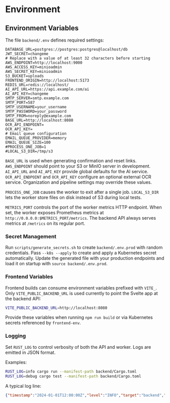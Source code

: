 # Environment

## Environment Variables
The file `backend/.env` defines required settings:
```
DATABASE_URL=postgres://postgres:postgres@localhost/db
JWT_SECRET=changeme
# Replace with a value of at least 32 characters before starting
AWS_ENDPOINT=http://localhost:9000
AWS_ACCESS_KEY=minioadmin
AWS_SECRET_KEY=minioadmin
S3_BUCKET=uploads
FRONTEND_ORIGIN=http://localhost:5173
REDIS_URL=redis://localhost/
AI_API_URL=https://api.example.com/ai
AI_API_KEY=changeme
SMTP_SERVER=smtp.example.com
SMTP_PORT=587
SMTP_USERNAME=your_username
SMTP_PASSWORD=your_password
SMTP_FROM=noreply@example.com
BASE_URL=http://localhost:8080
OCR_API_ENDPOINT=
OCR_API_KEY=
# Email queue configuration
EMAIL_QUEUE_PROVIDER=memory
EMAIL_QUEUE_SIZE=100
#PROCESS_ONE_JOB=1
#LOCAL_S3_DIR=/tmp/s3
```

`BASE_URL` is used when generating confirmation and reset links. `AWS_ENDPOINT` should point to your S3 or MinIO server in development. `AI_API_URL` and `AI_API_KEY` provide global defaults for the AI service. `OCR_API_ENDPOINT` and `OCR_API_KEY` configure an optional external OCR service. Organization and pipeline settings may override these values.

`PROCESS_ONE_JOB` causes the worker to exit after a single job. `LOCAL_S3_DIR` lets the worker store files on disk instead of S3 during local tests.

`METRICS_PORT` controls the port of the worker metrics HTTP endpoint. When set,
the worker exposes Prometheus metrics at `http://0.0.0.0:$METRICS_PORT/metrics`.
The backend API always serves metrics at `/metrics` on its regular port.

### Secret Management
Run `scripts/generate_secrets.sh` to create `backend/.env.prod` with random credentials. Pass `--k8s --apply` to create and apply a Kubernetes secret automatically. Update the generated file with your production endpoints and load it on startup with `source backend/.env.prod`.

### Frontend Variables
Frontend builds can consume environment variables prefixed with `VITE_`.
Only `VITE_PUBLIC_BACKEND_URL` is used currently to point the Svelte app at the backend API:

```bash
VITE_PUBLIC_BACKEND_URL=http://localhost:8080
```
Provide these variables when running `npm run build` or via Kubernetes secrets referenced by `frontend-env`.

### Logging
Set `RUST_LOG` to control verbosity of both the API and worker. Logs are emitted in JSON format.

Examples:

```bash
RUST_LOG=info cargo run --manifest-path backend/Cargo.toml
RUST_LOG=debug cargo test --manifest-path backend/Cargo.toml
```

A typical log line:

```json
{"timestamp":"2024-01-01T12:00:00Z","level":"INFO","target":"backend","message":"Server started"}
```
